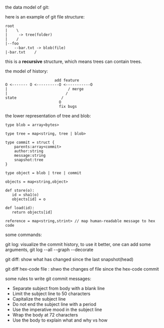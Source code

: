 
the data model of git:

here is an example of git file structure:

```
root
|    \    
|     -> tree(folder)
|    /
|--foo
    --bar.txt -> blob(file)
|-bar.txt    /
```
this is a **recursive** structure, which means trees can contain trees.

the model of history:
```
                      add feature
O <------- O <----------O <-----------O
|                           / merge
|                          /
state                    /
                        O
                        fix bugs
```

the lower representation of tree and blob:
```
type blob = array<bytes>

type tree = map<string, tree | blob>

type commit = struct {
    parents:array<commit>
    author:string 
    message:string
    snapshot:tree
}

type object = blob | tree | commit

objects = map<string,object>

def store(o):
   id = sha1(o)
   objects[id] = o

def load(id):
   return objects[id]

reference = map<string,strint> // map human-readable message to hex code
```

some commands:

git log: visualize the commit history, to use it better, one can add some arguments, git log --all --graph --decorate

git diff: show what has changed since the last snapshot(head)

git diff hex-code file : shwo the changes of file since the hex-code commit

some rules to write git commit messages:
* Separate subject from body with a blank line
* Limit the subject line to 50 characters
* Capitalize the subject line
* Do not end the subject line with a period 
* Use the imperative mood in the subject line
* Wrap the body at 72 characters
* Use the body to explain what and why vs how









